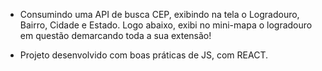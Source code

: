- Consumindo uma API de busca CEP, exibindo na tela o Logradouro, Bairro, Cidade e Estado. 
Logo abaixo, exibi no mini-mapa o logradouro em questão demarcando toda a sua extensão!

- Projeto desenvolvido com boas práticas de JS, com REACT.
